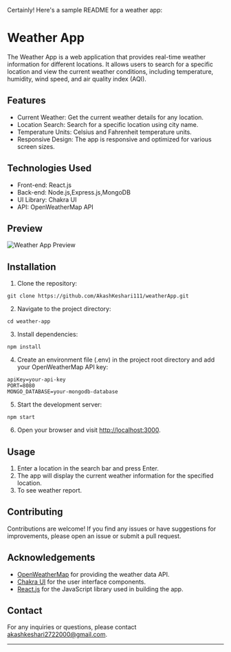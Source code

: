 Certainly! Here's a sample README for a weather app:

# Weather App

The Weather App is a web application that provides real-time weather information for different locations. It allows users to search for a specific location and view the current weather conditions, including temperature, humidity, wind speed, and air quality index (AQI).

## Features

- Current Weather: Get the current weather details for any location.
- Location Search: Search for a specific location using city name.
- Temperature Units: Celsius and Fahrenheit temperature units.
- Responsive Design: The app is responsive and optimized for various screen sizes.

## Technologies Used

- Front-end: React.js
- Back-end: Node.js,Express.js,MongoDB
- UI Library: Chakra UI
- API: OpenWeatherMap API

## Preview

![Weather App Preview](preview.png)

## Installation

1. Clone the repository:

```
git clone https://github.com/AkashKeshari111/weatherApp.git
```

2. Navigate to the project directory:

```
cd weather-app
```

3. Install dependencies:

```
npm install
```

4. Create an environment file (.env) in the project root directory and add your OpenWeatherMap API key:

```
apiKey=your-api-key
PORT=8080 
MONGO_DATABASE=your-mongodb-database
```

5. Start the development server:

```
npm start
```

6. Open your browser and visit [http://localhost:3000](http://localhost:3000).

## Usage

1. Enter a location in the search bar and press Enter.
2. The app will display the current weather information for the specified location.
3. To see weather report.

## Contributing

Contributions are welcome! If you find any issues or have suggestions for improvements, please open an issue or submit a pull request.


## Acknowledgements

- [OpenWeatherMap](https://openweathermap.org) for providing the weather data API.
- [Chakra UI](https://chakra-ui.com) for the user interface components.
- [React.js](https://reactjs.org) for the JavaScript library used in building the app.

## Contact

For any inquiries or questions, please contact [akashkeshari2722000@gmail.com](mailto:akashkeshari2722000@gmail.com).

---

